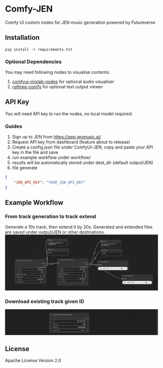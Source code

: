 # Comfy-JEN
Comfy UI custom nodes for JEN music generation powered by Futureverse
## Installation
```shell
pip install -r requirements.txt
```
### Optional Dependencies
You may need following nodes to visualise contents:
1. [comfyui-mixlab-nodes](https://github.com/shadowcz007/comfyui-mixlab-nodes) for optional audio visualiser
2. [rgthree-comfy](https://github.com/rgthree/rgthree-comfy) for optional text output viewer
## API Key
You will need API key to run the nodes, no local model required.

### Guides
1. Sign up to JEN from https://app.jenmusic.ai/
2. Request API key from dashboard (feature about to release)
3. Create a config.json file under ComfyUI-JEN, copy and paste your API key in the file and save
4. run example workflow under workflow/
5. results will be automatically stored under dest_dir (default output/JEN)
6. file generate
```json
{
    "JEN_API_KEY": "YOUR_JEN_API_KEY"
}
```
## Example Workflow
### From track generation to track extend
Generate a 10s track, then extend it by 20s. Generated and extended files are saved under output/JEN or other destinations.
![JEN-generate_extend](workflow/JEN-generate_extend.png)
### Download existing track given ID
![JEN-generate_extend](workflow/JEN-download.png)
## License
Apache License Version 2.0

